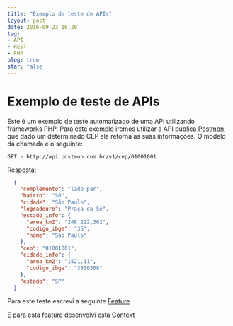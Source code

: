 ```yaml
---
title: "Exemplo de teste de APIs"
layout: post
date: 2016-09-23 16:20
tag:
- API
- REST
- PHP
blog: true
star: false
---
```


Exemplo de teste de APIs
========================

Este é um exemplo de teste automatizado de uma API utilizando frameworks PHP.
Para este exemplo iremos utilizar a API pública [Postmon](http://postmon.com.br/), que dado um determinado CEP ela retorna as suas informações. O modelo da chamada é o seguinte:

```
GET - http://api.postmon.com.br/v1/cep/01001001
```

Resposta:

```json
  {  
    "complemento": "lado par",  
    "bairro": "Sé",  
    "cidade": "São Paulo",  
    "logradouro": "Praça da Sé",  
    "estado_info": {  
      "area_km2": "248.222,362",  
      "codigo_ibge": "35",  
      "nome": "São Paulo"  
    },  
    "cep": "01001001",  
    "cidade_info": {  
      "area_km2": "1521,11",  
      "codigo_ibge": "3550308"  
    },  
    "estado": "SP"  
  } 
```

Para este teste escrevi a seguinte [Feature](https://raw.githubusercontent.com/dgosantos89/qa-walmart-php/master/features/SegundoExercicio.feature)

E para esta feature desenvolvi esta [Context](https://raw.githubusercontent.com/dgosantos89/qa-walmart-php/master/features/bootstrap/SegundoExercicioContext.php)
